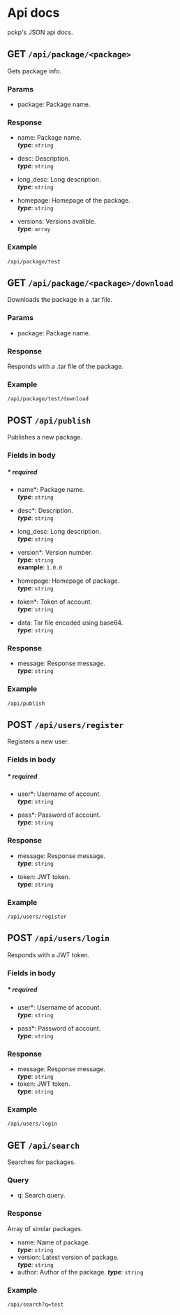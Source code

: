 # Api docs
pckp's JSON api docs.

## GET `/api/package/<package>`
Gets package info.

### Params
- package: Package name.

### Response
- name: Package name.  
***type***: `string`

- desc: Description.  
***type***: `string`

- long_desc: Long description.  
***type***: `string`

- homepage: Homepage of the package.  
***type***: `string`

- versions: Versions avalible.  
***type***: `array`

### Example
`/api/package/test`

## GET `/api/package/<package>/download`
Downloads the package in a .tar file.

### Params
- package: Package name.

### Response
Responds with a .tar file of the package.

### Example
`/api/package/test/download`

## POST `/api/publish`
Publishes a new package.

### Fields in body
##### \* required
- name*: Package name.  
***type***: `string`

- desc*: Description.  
***type***: `string`

- long_desc: Long description.  
***type***: `string`

- version*: Version number.  
***type***: `string`  
**example**: `1.0.0`

- homepage: Homepage of package.  
***type***: `string`

- token*: Token of account.  
***type***: `string`

- data: Tar file encoded using base64.   
***type***: `string`

### Response
- message: Response message.  
***type***: `string`

### Example
`/api/publish`

## POST `/api/users/register`
Registers a new user.

### Fields in body
##### \* required
- user*: Username of account.  
***type***: `string`

- pass*: Password of account.  
***type***: `string`

### Response
- message: Response message.  
***type***: `string`

- token: JWT token.  
***type***: `string`

### Example
`/api/users/register`

## POST `/api/users/login`
Responds with a JWT token.

### Fields in body
##### \* required
- user*: Username of account.  
***type***: `string`

- pass*: Password of account.  
***type***: `string`

### Response
- message: Response message.  
***type***: `string`
- token: JWT token.  
***type***: `string`

### Example
`/api/users/login`

## GET `/api/search`
Searches for packages.

### Query
- q: Search query.

### Response
Array of similar packages.
- name: Name of package.  
***type***: `string`
- version: Latest version of package.  
***type***: `string`
- author: Author of the package.
***type***: `string`

### Example
`/api/search?q=test`
